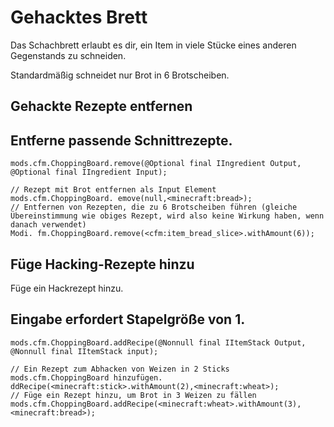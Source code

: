# Gehacktes Brett

Das Schachbrett erlaubt es dir, ein Item in viele Stücke eines anderen Gegenstands zu schneiden.

Standardmäßig schneidet nur Brot in 6 Brotscheiben.

## Gehackte Rezepte entfernen

## Entferne passende Schnittrezepte.

```zenscript
mods.cfm.ChoppingBoard.remove(@Optional final IIngredient Output, @Optional final IIngredient Input);

// Rezept mit Brot entfernen als Input Element
mods.cfm.ChoppingBoard. emove(null,<minecraft:bread>);
// Entfernen von Rezepten, die zu 6 Brotscheiben führen (gleiche Übereinstimmung wie obiges Rezept, wird also keine Wirkung haben, wenn danach verwendet)
Modi. fm.ChoppingBoard.remove(<cfm:item_bread_slice>.withAmount(6));
```

## Füge Hacking-Rezepte hinzu

Füge ein Hackrezept hinzu.

## Eingabe erfordert Stapelgröße von 1.

```zenscript
mods.cfm.ChoppingBoard.addRecipe(@Nonnull final IItemStack Output, @Nonnull final IItemStack input);

// Ein Rezept zum Abhacken von Weizen in 2 Sticks
mods.cfm.ChoppingBoard hinzufügen. ddRecipe(<minecraft:stick>.withAmount(2),<minecraft:wheat>);
// Füge ein Rezept hinzu, um Brot in 3 Weizen zu fällen
mods.cfm.ChoppingBoard.addRecipe(<minecraft:wheat>.withAmount(3),<minecraft:bread>);
```